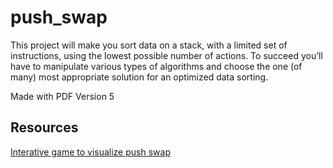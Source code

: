 # push_swap

This project will make you sort data on a stack, with a limited set of instructions, using
the lowest possible number of actions. To succeed you’ll have to manipulate various
types of algorithms and choose the one (of many) most appropriate solution for an
optimized data sorting.

Made with PDF Version 5

## Resources

[Interative game to visualize push swap](https://phemsi-a.itch.io/push-swap)